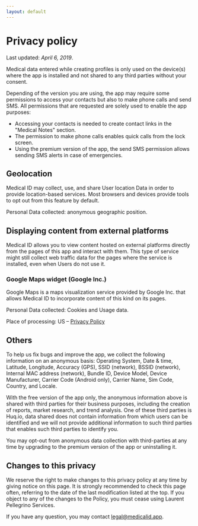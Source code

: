 ```yaml
---
layout: default
---
```

# Privacy policy

Last updated: _April 6, 2019_.

Medical data entered while creating profiles is only used on the device(s) where the app is installed and not shared to any third parties without your consent.

Depending of the version you are using, the app may require some permissions to access your contacts but also to make phone calls and send SMS. All permissions that are requested are solely used to enable the app purposes:

- Accessing your contacts is needed to create contact links in the "Medical Notes" section.
- The permission to make phone calls enables quick calls from the lock screen.
- Using the premium version of the app, the send SMS permission allows sending SMS alerts in case of emergencies.

## Geolocation

Medical ID may collect, use, and share User location Data in order to provide location-based services. Most browsers and devices provide tools to opt out from this feature by default.

Personal Data collected: anonymous geographic position.

## Displaying content from external platforms

Medical ID allows you to view content hosted on external platforms directly from the pages of this app and interact with them. This type of service might still collect web traffic data for the pages where the service is installed, even when Users do not use it.

### Google Maps widget (Google Inc.)

Google Maps is a maps visualization service provided by Google Inc. that allows Medical ID to incorporate content of this kind on its pages.

Personal Data collected: Cookies and Usage data.

Place of processing: US – [Privacy Policy](https://www.google.com/intl/en/policies/privacy/)

## Others

To help us fix bugs and improve the app, we collect the following information on an anonymous basis: Operating System, Date & time, Latitude, Longitude, Accuracy (GPS), SSID (network), BSSID (network), Internal MAC address (network), Bundle ID, Device Model, Device Manufacturer, Carrier Code (Android only), Carrier Name, Sim Code, Country, and Locale. 

With the free version of the app only, the anonymous information above is shared with third parties for their business purposes, including the creation of reports, market research, and trend analysis. One of these third parties is Huq.io, data shared does not contain information from which users can be identified and we will not provide additional information to such third parties that enables such third parties to identify you. 

You may opt-out from anonymous data collection with third-parties at any time by upgrading to the premium version of the app or uninstalling it.

## Changes to this privacy

We reserve the right to make changes to this privacy policy at any time by giving notice on this page. It is strongly recommended to check this page often, referring to the date of the last modification listed at the top. If you object to any of the changes to the Policy, you must cease using Laurent Pellegrino Services.

If you have any question, you may contact <a href="legal@medicalid.app">legal@medicalid.app</a>.
